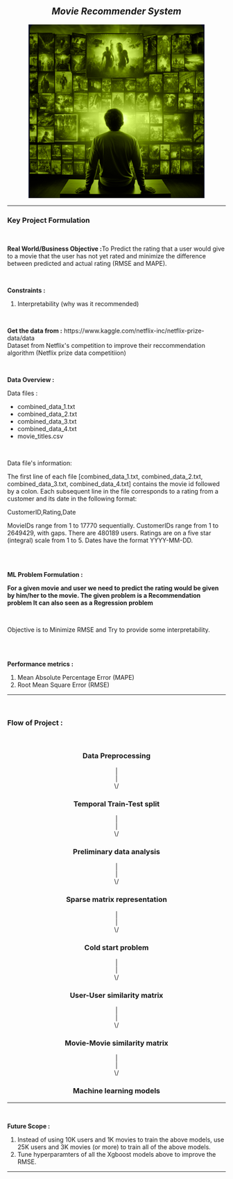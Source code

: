 <h2 align= "center"><em>Movie Recommender System</em></h2>

<div align="center">
  <img height="400" src="https://github.com/shreyjain99/Movie-Recommender-System/blob/main/src%20files/cover%20image.png"/>
</div>

<hr width="100%" size="2">

<h3 align= "left"> <b> Key Project Formulation </b> </h3>

<br>

<p>
<strong>Real World/Business Objective :</strong>To Predict the rating that a user would give to a movie that the user has not yet rated and minimize the difference between predicted and actual rating (RMSE and MAPE).
</p>

<br>

<p>
<strong>Constraints :</strong>
</p>
<ol>
<li>Interpretability (why was it recommended)</li>
</ol>

<br>

<p>
<strong>Get the data from :</strong> https://www.kaggle.com/netflix-inc/netflix-prize-data/data
<br> Dataset from Netflix's competition to improve their reccommendation algorithm (Netflix prize data competitiion)
</p>

<br>

<p>
<strong>Data Overview :</strong>
<br>
<p> Data files : 
<ul> 
<li> combined_data_1.txt </li>
<li> combined_data_2.txt </li>
<li> combined_data_3.txt </li>
<li> combined_data_4.txt </li>
<li> movie_titles.csv </li>
</ul>
</p>
<br>
<p>
    Data file's information:
</p>
<p>  

The first line of each file [combined_data_1.txt, combined_data_2.txt, combined_data_3.txt, combined_data_4.txt] contains the movie id followed by a colon. Each subsequent line in the file corresponds to a rating from a customer and its date in the following format:

CustomerID,Rating,Date

MovieIDs range from 1 to 17770 sequentially.
CustomerIDs range from 1 to 2649429, with gaps. There are 480189 users.
Ratings are on a five star (integral) scale from 1 to 5.
Dates have the format YYYY-MM-DD.
</p>

<br>

<br />


<p>
<strong>ML Problem Formulation :</strong>
</p>
<p> <strong>For a given movie and user we need to predict the rating would be given by him/her to the movie. 
The given problem is a Recommendation problem 
It can also seen as a Regression problem </strong> </p>
<br>
<p>Objective is to Minimize RMSE and Try to provide some interpretability.</p>

<br>
<br>

<p>
<strong>Performance metrics :</strong>
</p>
<ol>
<li>Mean Absolute Percentage Error (MAPE)</li>
<li>Root Mean Square Error (RMSE)</li>
</ol>

<hr width="100%" size="2">

<br>

<body>

  <h3>Flow of Project : </h3>
  
  <br>

  <h3 align= "center"><strong>Data Preprocessing</strong></h3>
  
  <div align= "center">|</div>
  <div align= "center">|</div>
  <div align= "center">\/</div>

  <h3 align= "center"><strong>Temporal Train-Test split </strong></h3>

  <div align= "center">|</div>
  <div align= "center">|</div>
  <div align= "center">\/</div>

  <h3 align= "center">Preliminary data analysis</h3>
  
  <div align= "center">|</div>
  <div align= "center">|</div>
  <div align= "center">\/</div>
  

  <h3 align= "center">Sparse matrix representation</h3>
  

  <div align= "center">|</div>
  <div align= "center">|</div>
  <div align= "center">\/</div>

  <h3 align= "center">Cold start problem</h3>

  <div align= "center">|</div>
  <div align= "center">|</div>
  <div align= "center">\/</div>

  <h3 align= "center">User-User similarity matrix</h3>
  
  <div align= "center">|</div>
  <div align= "center">|</div>
  <div align= "center">\/</div>  
  
  <h3 align= "center">Movie-Movie similarity matrix</h3>

  <div align= "center">|</div>
  <div align= "center">|</div>
  <div align= "center">\/</div>

  <h3 align= "center">Machine learning models</h3>


  
</body>

<hr width="100%" size="2">


<br>

<p>
<strong>Future Scope :</strong>
</p>
<ol>
<li>Instead of using 10K users and 1K movies to train the above models, use 25K users and 3K movies (or more) to train all of the above models.</li>
<li>Tune hyperparamters of all the Xgboost models above to improve the RMSE.</li>
</ol>

<hr width="100%" size="2">
